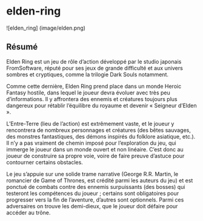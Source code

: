 # elden-ring
![elden_ring] (image/elden.png)
## Résumé

Elden Ring est un jeu de rôle d’action développé par le studio japonais FromSoftware, réputé pour ses jeux de grande difficulté et aux univers sombres et cryptiques, comme la trilogie Dark Souls notamment.

Comme cette dernière, Elden Ring prend place dans un monde Heroic Fantasy hostile, dans lequel le joueur devra évoluer avec très peu d’informations. Il y affrontera des ennemis et créatures toujours plus dangereux pour rétablir l’équilibre du royaume et devenir « Seigneur d’Elden ».

L’Entre-Terre (lieu de l’action) est extrêmement vaste, et le joueur y rencontrera de nombreux personnages et créatures (des bêtes sauvages, des monstres fantastiques, des démons inspirés du folklore asiatique, etc.). Il n’y a pas vraiment de chemin imposé pour l’exploration du jeu, qui immerge le joueur dans un monde ouvert et non linéaire. C’est donc au joueur de construire sa propre voie, voire de faire preuve d’astuce pour contourner certains obstacles.

Le jeu s’appuie sur une solide trame narrative (George R.R. Martin, le romancier de Game of Thrones, est crédité parmi les auteurs du jeu) et est ponctué de combats contre des ennemis surpuissants (des bosses) qui testeront les compétences du joueur ; certains sont obligatoires pour progresser vers la fin de l’aventure, d’autres sont optionnels. Parmi ces adversaires on trouve les demi-dieux, que le joueur doit défaire pour accéder au trône.